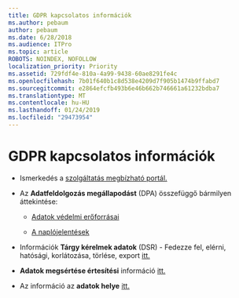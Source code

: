 ```yaml
---
title: GDPR kapcsolatos információk
ms.author: pebaum
author: pebaum
ms.date: 6/28/2018
ms.audience: ITPro
ms.topic: article
ROBOTS: NOINDEX, NOFOLLOW
localization_priority: Priority
ms.assetid: 729fdf4e-810a-4a99-9438-60ae8291fe4c
ms.openlocfilehash: 7b01f640b1c8d538e4209d7f905b1474b9ffabd7
ms.sourcegitcommit: e2864efcfb493b6e46b662b746661a61232bdba7
ms.translationtype: MT
ms.contentlocale: hu-HU
ms.lasthandoff: 01/24/2019
ms.locfileid: "29473954"
---
```

# <a name="information-about-gdpr"></a>GDPR kapcsolatos információk

- Ismerkedés a [szolgáltatás megbízható portál.](https://servicetrust.microsoft.com/ViewPage/GDPRGetStarted)
    
- Az **Adatfeldolgozás megállapodást** (DPA) összefüggő bármilyen áttekintése: 
    
  - [Adatok védelmi erőforrásai](https://servicetrust.microsoft.com/ViewPage/TrustDocuments)
    
  - [A naplójelentések](https://servicetrust.microsoft.com/ViewPage/MSComplianceGuide)
    
- Információk **Tárgy kérelmek adatok** (DSR) - Fedezze fel, elérni, hatósági, korlátozása, törlése, export [itt.](https://docs.microsoft.com/en-us/microsoft-365/compliance/gdpr-dsr-office365)
    
- **Adatok megsértése értesítési** információ [itt.](https://servicetrust.microsoft.com/ViewPage/GDPRBreach)
    
- Az információ az **adatok helye** [itt.](https://products.office.com/en-us/where-is-your-data-located?ms.officeurl=datamaps&amp;geo=All#All)
    

